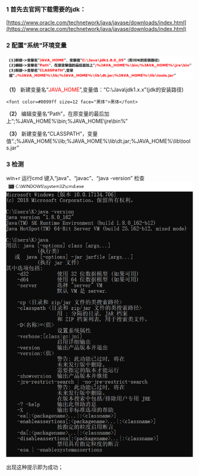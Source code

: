 ### 1 首先去官网下载需要的jdk：
[https://www.oracle.com/technetwork/java/javase/downloads/index.html](https://www.oracle.com/technetwork/java/javase/downloads/index.html)

### 2 配置"系统"环境变量
![](https://github.com/KevinShowli/blog/blob/master/images/java环境变量.png) 

**（1）** 新建变量名“<font face="" color="red">JAVA_HOME</font>”,变量值：“C:\Java\jdk1.x.x”(jdk的安装路径)
```
<font color=#0099ff size=12 face="黑体">黑体</font>
```
**（2）** 编辑变量名“Path”，在原变量的最后加上“;%JAVA_HOME%\bin;%JAVA_HOME\jre\bin%”

**（3）** 新建变量名“CLASSPATH”，变量值“.;%JAVA_HOME%\lib;%JAVA_HOME%\lib\dt.jar;%JAVA_HOME%\lib\tools.jar”

### 3 检测

win+r  运行cmd  键入“java”、“javac”、“java -version” 检查
![](https://github.com/KevinShowli/blog/blob/master/images/javac.png)

出现这种提示即为成功；